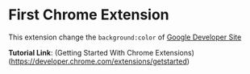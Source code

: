 # First Chrome Extension

This extension change the `background:color` of [Google Developer Site](https://developer.chrome.com)

**Tutorial Link**: (Getting Started With Chrome Extensions)(https://developer.chrome.com/extensions/getstarted)